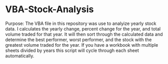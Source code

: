 # VBA-Stock-Analysis

Purpose: The VBA file in this repository was use to analyize yearly stock data.  I calculates the yearly change, percent change for the year, and total volume traded for that year.  It will then sort through the calculated data and determine the best performer, worst performer, and the stock with the greatest volume traded for the year.  If you have a workbook with multiple sheets divided by years this script will cycle through each sheet automatically.
